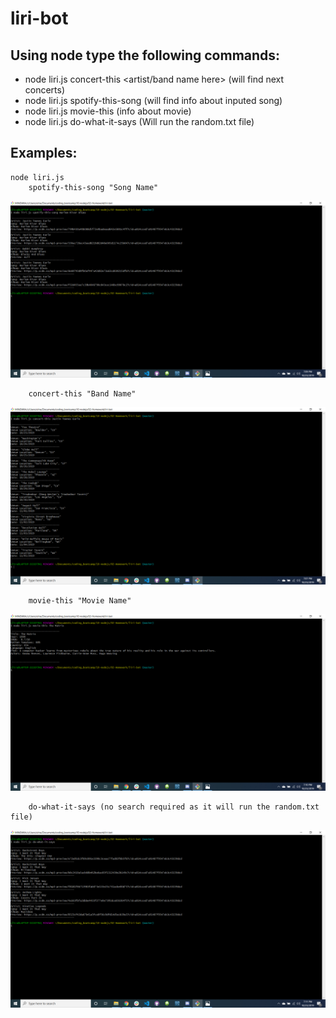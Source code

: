 # liri-bot

## Using node type the following commands:
* node liri.js concert-this <artist/band name here> (will find next concerts)
* node liri.js spotify-this-song <song name here> (will find info about inputed song)
* node liri.js movie-this <movie name here> (info about movie)
* node liri.js do-what-it-says  (Will run the random.txt file)

## Examples:
    node liri.js
        spotify-this-song "Song Name"
![](/images/spotify-this-song.png)

        concert-this "Band Name"
![](/images/concert-this.png)

        movie-this "Movie Name"
![](/images/movie-this.png)

        do-what-it-says (no search required as it will run the random.txt file)
![](/images/do-what-it-says.png)
